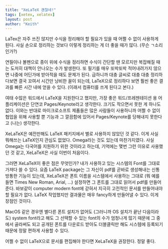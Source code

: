 ```yaml
---
title: "XeLaTeX 괜찮네!"
tags: [xetex, xelatex]
layout: post
author: "Keith"
---
```


LaTex은 자주 쓰진 않지만 수식을 정리해야 할 필요가 있을 때 어쩔 수 없이 사용하게 된다. 사실 손으로 정리하는 것보다 이렇게 정리하는 게 더 좋을 때가 많다. (무슨 ㄱ소리인가?)

연필이나 볼펜으로 종이 위에 수식을 정리하면 수식이 간단할 땐 모르지만 복잡해질 때는 도저히 대책이 안나오는 수가 발생한다. 또 필기를 매우 또박또박 적어내려가지 않으면 나중에 어딘가에 받아적을 때도 문제가 된다. 급하니까 대충 글씨로 대충 대충 정리하다보면 결국 꼬여서 시간만 낭비한 꼴이 되는데, LaTeX으로 정리하다 보면 훨씬 좋은 결과를 빠른 시간 내에 얻을 수 있다. (이래서 컴퓨터를 쓰게 된다고 본다.)

여태 수많은 워드에서 LaTeX을 지원한다고 했지만, 가장 좋은 워드/프레젠테이션 용 어플리케이션은 단연코 Pages/Keynote라고 생각한다. 크기도 작으면서 못한 게 하나도 없다. 이와는 반대로 마이크로소프트 제품들은 많은 사람들이 사용하니까 어쩔 수 없이 협업을 위해 사용할 뿐 기능과 그 깔끔함에 있어서 Pages/Keynote를 당해내지 못한다고 (나는) 생각한다.

XeLaTeX은 예전만해도 LaTeX 패키지에서 별로 사용하지 않았던 것 같다. 이게 사실 뭐해쓰는 LaTeX인지 관심도 없었다. Omega라는 것도 있는데 마찬가지였다. 사실 Omega는 다국어를 지원하기 위한 것이라고 하는데, 기억에는 몇번 그런 이유로 사용했던 것 같고, XeLaTeX은 사실 이번이 처음이다.

그러면 XeLaTeX이 좋은 점은 무엇인가? 내가 사용하고 있는 시스템의 Font를 그대로 가져다 쓸 수 있다. 요즘 LaTeX package는 그 자신이 pdf를 곧바로 생성해내는 신통방통한 기능이 있는데, XeLaTeX은 폰트 이름을 시스템에서 사용하는 그대로 (뭐 예를 들면 Times New Roman, Arial, ...) 설정하면 그 폰트를 그대로 읽어서 pdf를 만들어준다. 바보같이 computer modern font에 갇혀서 지극히 고전적인 문서를 만들어내야 할 필요가 없다. LaTeX 작업했지만 결과물은 매우 fancy하게 만들어낼 수 있다. 이게 장점인 것이다.

MacOS 같은 경우엔 별다른 폰트 설치가 없어도 (그러니까 OS 설치가 끝난 다음이라도) system font라고 해도 그 선택할 수 있는 font의 수가 엄청나게 많기 때문에 그 중에서 골라써도 되고 공개된 폰트를 다운로드 받아도 더블클릭만 해도 시스템에 등록되기 때문에 정말 편하게 사용할 수 있다.

어쩔 수 없이 LaTeX으로 문서를 편집해야 한다면 XeLaTeX을 권장한다. 정말 좋다. 